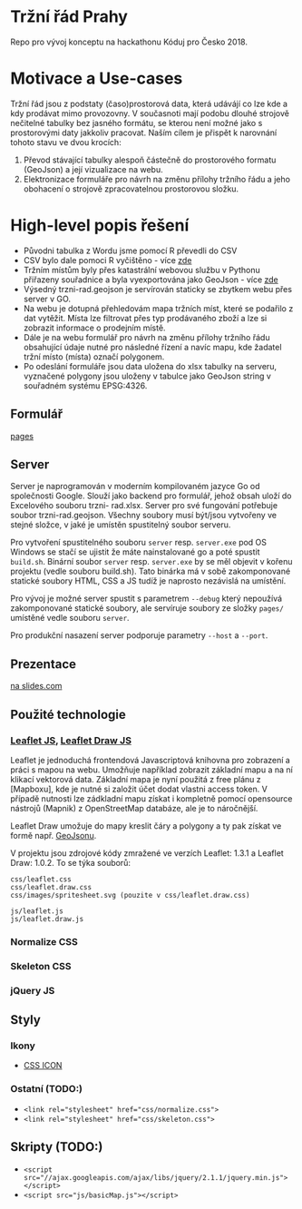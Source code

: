 # Tržní řád Prahy

Repo pro vývoj konceptu na hackathonu Kóduj pro Česko 2018.

# Motivace a Use-cases

Tržní řád jsou z podstaty (časo)prostorová data, která udávájí co lze kde a kdy prodávat mimo provozovny. V současnoti mají podobu dlouhé strojově nečitelné tabulky bez jasného formátu, se kterou není možné jako s prostorovými daty jakkoliv pracovat. Naším cílem je přispět k narovnání tohoto stavu ve dvou krocích:

  1. Převod stávající tabulky alespoň částečně do prostorového formatu (GeoJson) a její vizualizace na webu.
  1. Elektronizace formuláře pro návrh na změnu přílohy tržního řádu a jeho obohacení o strojově zpracovatelnou prostorovou složku.

# High-level popis řešení

* Původni tabulka z Wordu jsme pomocí R převedli do CSV
* CSV bylo dale pomoci R vyčištěno - více [zde](data/README.md)
* Tržním místům byly přes katastrální webovou službu v Pythonu přiřazeny souřadnice a byla vyexportována jako GeoJson - více [zde](getCoords/README.md)
* Výsedný trzni-rad.geojson je servírován staticky se zbytkem webu přes server v GO.
* Na webu je dotupná přehledovám mapa tržních míst, které se podařilo z dat vytěžit. Místa lze filtrovat přes typ prodávaného zboží a lze si zobrazit informace o prodejním místě.
* Dále je na webu formulář pro návrh na změnu přílohy tržního řádu obsahující údaje nutné pro následné řízení a navíc mapu, kde žadatel tržní místo (místa) označí polygonem.
* Po odeslání formuláře jsou data uložena do xlsx tabulky na serveru, vyznačené polygony jsou uloženy v tabulce jako GeoJson string v souřadném systému EPSG:4326.

## Formulář

[pages](../pages)

## Server

Server je naprogramován v moderním kompilovaném jazyce Go od společnosti Google.
Slouží jako backend pro formulář, jehož obsah uloží do Excelového souboru trzni-
rad.xlsx. Server pro své fungování potřebuje soubor trzni-rad.geojson. Všechny
soubory musí být/jsou vytvořeny ve stejné složce, v jaké je umístěn spustitelný
soubor serveru.

Pro vytvoření spustitelného souboru `server` resp. `server.exe` pod OS Windows
se stačí se ujistit že máte nainstalované go a poté spustit `build.sh`. Binární
soubor `server` resp. `server.exe` by se měl objevit v kořenu projektu (vedle
souboru build.sh). Tato binárka má v sobě zakomponované statické soubory HTML,
CSS a JS tudíž je naprosto nezávislá na umístění.

Pro vývoj je možné server spustit s parametrem `--debug` který nepoužívá
zakomponované statické soubory, ale servíruje soubory ze složky `pages/`
umístěné vedle souboru `server`.

Pro produkční nasazení server podporuje parametry `--host` a `--port`.

## Prezentace

[na slides.com](https://slides.com/dugi/deck-5/edit)

## Použité technologie

### [Leaflet JS](https://leafletjs.com/), [Leaflet Draw JS](https://github.com/Leaflet/Leaflet.draw)

Leaflet je jednoduchá frontendová Javascriptová knihovna pro zobrazení a práci s mapou na webu. Umožňuje například zobrazit základní mapu a na ní klikací vektorová data. Základní mapa je nyní použitá z free plánu z [Mapboxu], kde je nutné si založit účet dodat vlastni access token. V případě nutnosti lze zádkladní mapu získat i kompletně pomocí opensource nástrojů (Mapnik) z OpenStreetMap databáze, ale je to náročnější.

Leaflet Draw umožuje do mapy kreslit čáry a polygony a ty pak získat ve formě např. [GeoJsonu](http://geojson.org/).

V projektu jsou zdrojové kódy zmražené ve verzích Leaflet: 1.3.1 a Leaflet Draw: 1.0.2. To se týka souborů:
```
css/leaflet.css
css/leaflet.draw.css
css/images/spritesheet.svg (pouzite v css/leaflet.draw.css)

js/leaflet.js
js/leaflet.draw.js
```

### Normalize CSS
### Skeleton CSS
### jQuery JS

## Styly

### Ikony

* [CSS ICON](https://cssicon.space/#/)

### Ostatní (TODO:)

* `<link rel="stylesheet" href="css/normalize.css">`
* `<link rel="stylesheet" href="css/skeleton.css">`

## Skripty (TODO:)

* `<script src="//ajax.googleapis.com/ajax/libs/jquery/2.1.1/jquery.min.js"></script>`
* `<script src="js/basicMap.js"></script>`

